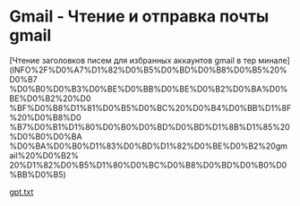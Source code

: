 ﻿# Gmail - Чтение и отправка почты gmail

[Чтение заголовков писем для избранных аккаунтов gmail в тер
минале](INFO%2F%D0%A7%D1%82%D0%B5%D0%BD%D0%B8%D0%B5%20%D0%B7
%D0%B0%D0%B3%D0%BE%D0%BB%D0%BE%D0%B2%D0%BA%D0%BE%D0%B2%20%D0
%BF%D0%B8%D1%81%D0%B5%D0%BC%20%D0%B4%D0%BB%D1%8F%20%D0%B8%D0
%B7%D0%B1%D1%80%D0%B0%D0%BD%D0%BD%D1%8B%D1%85%20%D0%B0%D0%BA
%D0%BA%D0%B0%D1%83%D0%BD%D1%82%D0%BE%D0%B2%20gmail%20%D0%B2%
20%D1%82%D0%B5%D1%80%D0%BC%D0%B8%D0%BD%D0%B0%D0%BB%D0%B5)

[gpt.txt](INFO%2Fgpt.txt)